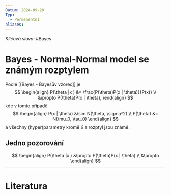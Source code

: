 ```yaml
---
Datum: 2024-09-20
Typ:
  - Permanentní
aliases:
---
```

*Klíčová slova:*  #Bayes 
# Bayes - Normal-Normal model se známým rozptylem
Podle [[Bayes - Bayesův vzorec]] je
$$
\begin{align}
P(\theta |x )
&= \frac{P(\theta)P(x | \theta)}{P(x)} \\
&\propto P(\theta)P(x | \theta),
\end{align}
$$
kde v tomto případě
$$
\begin{align}
P(x | \theta) &\sim N(\theta, \sigma^2) \\
P(\theta)     &= N(\mu_0, \tau_0)
\end{align}
$$
a všechny (hyper)parametry kromě $\theta$ a rozptyl jsou známé.
## Jedno pozorování
$$
\begin{align}
P(\theta |x )
&\propto P(\theta)P(x | \theta) \\
&\propto
\end{align}
$$


- - -
# Literatura

